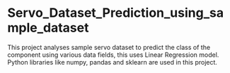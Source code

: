 # Servo_Dataset_Prediction_using_sample_dataset
This project analyses sample servo dataset to predict the class of the component using various data fields, this uses Linear Regression model. Python libraries like numpy, pandas and sklearn are used in this project.

